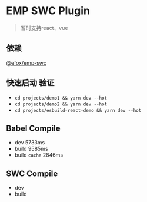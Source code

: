 # EMP SWC Plugin 
> 暂时支持react、vue
## 依赖
[@efox/emp-swc](../../packages/emp-compile/swc)
## 快速启动 验证
+ `cd projects/demo1 && yarn dev --hot`
+ `cd projects/demo2 && yarn dev --hot`
+ `cd projects/esbuild-react-demo && yarn dev --hot`

## Babel Compile
+ dev 5733ms
+ build 9585ms 
+ build `cache` 2846ms

## SWC Compile 
+ dev
+ build